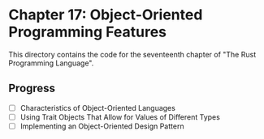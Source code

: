 # Chapter 17: Object-Oriented Programming Features

This directory contains the code for the seventeenth chapter of "The Rust
Programming Language".

## Progress

- [ ] Characteristics of Object-Oriented Languages
- [ ] Using Trait Objects That Allow for Values of Different Types
- [ ] Implementing an Object-Oriented Design Pattern